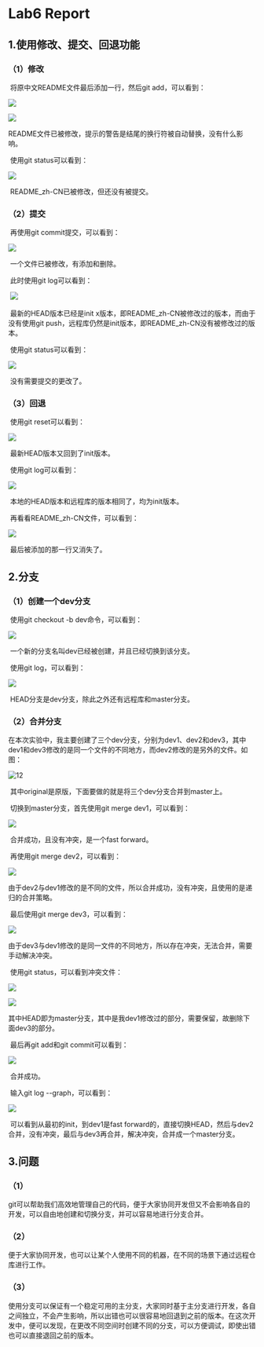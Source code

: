 # Lab6 Report

## 1.使用修改、提交、回退功能

### （1）修改

​	将原中文README文件最后添加一行，然后git add，可以看到：

![](.\ref\6.png)

![](.\ref\1.png)

​	README文件已被修改，提示的警告是结尾的换行符被自动替换，没有什么影响。

​	使用git status可以看到：

![](.\ref\2.png)

​	README_zh-CN已被修改，但还没有被提交。

### （2）提交

​	再使用git commit提交，可以看到：

![](.\ref\3.png)

​	一个文件已被修改，有添加和删除。

​	此时使用git log可以看到：

​	![](.\ref\4.png)

​	最新的HEAD版本已经是init x版本，即README_zh-CN被修改过的版本，而由于没有使用git push，远程库仍然是init版本，即README_zh-CN没有被修改过的版本。

​	使用git status可以看到：

![](.\ref\5.png)

​	没有需要提交的更改了。

### （3）回退

​	使用git reset可以看到：

![](.\ref\7.png)

​	最新HEAD版本又回到了init版本。

​	使用git log可以看到：

![](.\ref\8.png)

​	本地的HEAD版本和远程库的版本相同了，均为init版本。

​	再看看README_zh-CN文件，可以看到：

![](.\ref\9.png)

​	最后被添加的那一行又消失了。

## 2.分支

### （1）创建一个dev分支

​	使用git checkout -b dev命令，可以看到：

![](.\ref\10.png)

​	一个新的分支名叫dev已经被创建，并且已经切换到该分支。

​	使用git log，可以看到：

![](.\ref\11.png)

​	HEAD分支是dev分支，除此之外还有远程库和master分支。

### （2）合并分支

​	在本次实验中，我主要创建了三个dev分支，分别为dev1、dev2和dev3，其中dev1和dev3修改的是同一个文件的不同地方，而dev2修改的是另外的文件。如图：

![12](.\ref\12.png)

​	其中original是原版，下面要做的就是将三个dev分支合并到master上。

​	切换到master分支，首先使用git merge dev1，可以看到：

![](.\ref\13.png)

​	合并成功，且没有冲突，是一个fast forward。

​	再使用git merge dev2，可以看到：

![](.\ref\14.png)

​	由于dev2与dev1修改的是不同的文件，所以合并成功，没有冲突，且使用的是递归的合并策略。

​	最后使用git merge dev3，可以看到：

![](.\ref\15.png)

​	由于dev3与dev1修改的是同一文件的不同地方，所以存在冲突，无法合并，需要手动解决冲突。

​	使用git status，可以看到冲突文件：

![](.\ref\16.png)

![](.\ref\17.png)

​	其中HEAD即为master分支，其中是我dev1修改过的部分，需要保留，故删除下面dev3的部分。

​	最后再git add和git commit可以看到：

![](.\ref\18.png)

​	合并成功。

​	输入git log --graph，可以看到：

![](.\ref\19.png)

​	可以看到从最初的init，到dev1是fast forward的，直接切换HEAD，然后与dev2合并，没有冲突，最后与dev3再合并，解决冲突，合并成一个master分支。

## 3.问题

### （1）

​	git可以帮助我们高效地管理自己的代码，便于大家协同开发但又不会影响各自的开发，可以自由地创建和切换分支，并可以容易地进行分支合并。

### （2）

​	便于大家协同开发，也可以让某个人使用不同的机器，在不同的场景下通过远程仓库进行工作。

### （3）

​	使用分支可以保证有一个稳定可用的主分支，大家同时基于主分支进行开发，各自之间独立，不会产生影响，所以出错也可以很容易地回退到之前的版本。在这次开发中，便可以发现，在更改不同空间时创建不同的分支，可以方便调试，即使出错也可以直接退回之前的版本。
